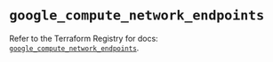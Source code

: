 # `google_compute_network_endpoints`

Refer to the Terraform Registry for docs: [`google_compute_network_endpoints`](https://registry.terraform.io/providers/hashicorp/google-beta/5.16.0/docs/resources/google_compute_network_endpoints).

